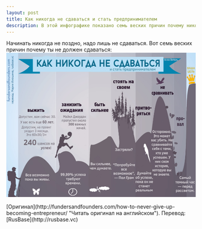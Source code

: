 ```yaml
---
layout: post
title: Как никогда не сдаваться и стать предпринимателем
description: В этой инфографике показано семь веских причин почему никогда не стоит сдаваться
---
```


Начинать никогда не поздно, надо лишь не сдаваться. Вот семь веских причин почему ты не должен сдаваться:
![Как никогда не сдаваться - инфографика](/img/kak-nikogda-ne-sdavatsja.jpg)
<p class="credits">[Оригинал](http://fundersandfounders.com/how-to-never-give-up-becoming-entrepreneur/ "Читать оригинал на английском"). Перевод: [RusBase](http://rusbase.vc)</p>